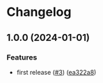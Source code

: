 # Changelog

## 1.0.0 (2024-01-01)


### Features

* first release ([#3](https://github.com/eh-am/fightcade-gamepad-navigation/issues/3)) ([ea322a8](https://github.com/eh-am/fightcade-gamepad-navigation/commit/ea322a8846ae123481bb4b99b57ebde1fd413491))
